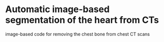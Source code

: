 # Automatic image-based segmentation of the heart from CTs
 image-based code for removing the chest bone from chest CT scans
